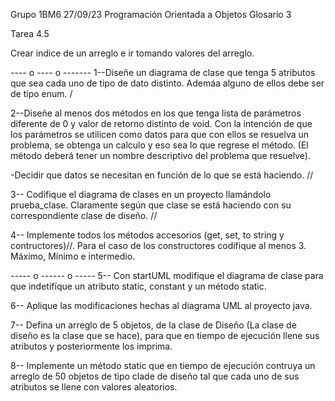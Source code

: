 Grupo 1BM6   27/09/23
Programación Orientada a Objetos
Glosario 3

Tarea 4.5

Crear indice de un arreglo e ir tomando valores del arreglo.  

---- o ---- o -------
1--Diseñe un diagrama de clase que tenga 5 atributos que sea cada uno de tipo de dato distinto. 
Ademáa alguno de ellos debe ser de tipo enum. /

2--Diseñe al menos dos métodos en los que tenga lista de parámetros diferente de 0 y valor de retorno distinto de void. Con la intención de que los parámetros se utilicen como datos para que con ellos se resuelva un problema, se obtenga un calculo y eso sea lo que regrese el método. (El método deberá tener un nombre descriptivo del problema que resuelve). 

-Decidir que datos se necesitan en función de lo que se está haciendo. // 

3-- Codifique el diagrama de clases en un proyecto llamándolo prueba_clase. Claramente según que clase se está haciendo con su correspondiente clase de diseño. //

4-- Implemente todos los métodos accesorios (get, set, to string y contructores)//. Para el caso de los constructores codifique al menos 3. Máximo, Mínimo e intermedio. 

----- o ------ o -----
5-- Con startUML modifique el diagrama de clase para que indetifíque un atributo static, constant y un método static. 

6-- Aplique las modificaciones hechas al diagrama UML al proyecto java.

7-- Defina un arreglo de 5 objetos, de la clase de Diseño (La clase de diseño es la clase que se hace), para que en tiempo de ejecución llene sus atributos y posteriormente los imprima.

8-- Implemente un método static que en tiempo de ejecución contruya un arreglo de 50 objetos de tipo clade de diseño tal que cada uno de sus atributos se llene con valores aleatorios. 
